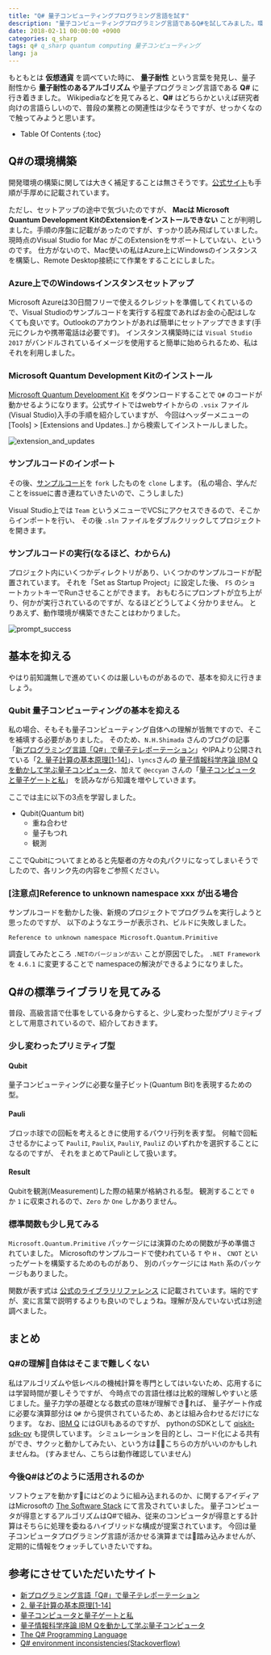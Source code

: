 ```yaml
---
title: "Q# 量子コンピューティングプログラミング言語を試す"
description: "量子コンピューティングプログラミング言語であるQ#を試してみました。環境構築で発生した問題と、量子コンピューティングの基礎を抑えるための参考リンクもいくつか"
date: 2018-02-11 00:00:00 +0900
categories: q_sharp
tags: q# q_sharp quantum computing 量子コンピューティング
lang: ja
---
```


もともとは **仮想通貨** を調べていた時に、 **量子耐性** という言葉を発見し、量子耐性から **量子耐性のあるアルゴリズム** や量子プログラミング言語である **Q#** に行き着きました。
Wikipediaなどを見てみると、**Q#** はどちらかといえば研究者向けの言語らしいので、普段の業務との関連性は少なそうですが、せっかくなので触ってみようと思います。

* Table Of Contents
{:toc}

## Q#の環境構築
開発環境の構築に関しては大きく補足することは無さそうです。[公式サイト](https://docs.microsoft.com/en-us/quantum/quantum-installconfig?view=qsharp-preview)も手順が手厚めに記載されています。

ただし、セットアップの途中で気づいたのですが、 **Macは Microsoft Quantum Development KitのExtensionをインストールできない** ことが判明しました。手順の序盤に記載があったのですが、すっかり読み飛ばしていました。 現時点のVisual Studio for Mac がこのExtensionをサポートしていない、というのです。
仕方がないので、Mac使いの私はAzure上にWindowsのインスタンスを構築し、Remote Desktop接続にて作業をすることにしました。

### Azure上でのWindowsインスタンスセットアップ

Microsoft Azureは30日間フリーで使えるクレジットを準備してくれているので、Visual Studioのサンプルコードを実行する程度であればお金の心配はしなくても良いです。Outlookのアカウントがあれば簡単にセットアップできます(手元にクレカや携帯電話は必要です)。
インスタンス構築時には `Visual Studio 2017` がバンドルされているイメージを使用すると簡単に始められるため、私はそれを利用しました。

### Microsoft Quantum Development Kitのインストール
[Microsoft Quantum Development Kit](https://www.microsoft.com/en-us/quantum/development-kit) をダウンロードすることで `Q#` のコードが動かせるようになります。公式サイトではwebサイトからの `.vsix` ファイル(Visual Studio)入手の手順を紹介していますが、
今回はヘッダーメニューの [Tools] > [Extensions and Updates..] から検索してインストールしました。

![extension_and_updates]({{site.baseurl}}/assets/images/20180211/extension_and_updates.png)

### サンプルコードのインポート
その後、[サンプルコード](https://github.com/microsoft/quantum)を `fork` したものを `clone` します。
(私の場合、学んだことをissueに書き連ねていきたいので、こうしました) 

Visual Studio上では `Team` というメニューでVCSにアクセスできるので、そこからインポートを行い、
その後 `.sln` ファイルをダブルクリックしてプロジェクトを開きます。

### サンプルコードの実行(なるほど、わからん)
プロジェクト内にいくつかディレクトリがあり、いくつかのサンプルコードが配置されています。
それを「Set as Startup Project」に設定した後、 `F5` のショートカットキーでRunさせることができます。
おもむろにプロンプトが立ち上がり、何かが実行されているのですが、なるほどどうしてよく分かりません。
とりあえず、動作環境が構築できたことはわかりました。

![prompt_success]({{site.baseurl}}/assets/images/20180211/prompt_success.png)

## 基本を抑える

やはり前知識無しで進めていくのは厳しいものがあるので、基本を抑えに行きましょう。

### Qubit 量子コンピューティングの基本を抑える
私の場合、そもそも量子コンピューティング自体への理解が皆無ですので、そこを補填する必要がありました。
そのため、`N.H.Shimada` さんのブログの記事「[新プログラミング言語「Q#」で量子テレポーテーション](http://ut25252.hatenablog.com/entry/2017/12/15/222821)」やIPAより公開されている「[2. 量子計算の基本原理[1-14]](https://www.ipa.go.jp/security/enc/quantumcomputers/contents/doc/chap2.pdf)」、`lyncs`さんの [量子情報科学序論 IBM Qを動かして学ぶ量子コンピュータ](http://lyncs.hateblo.jp/entry/2017/12/16/000103)、加えて `@eccyan` さんの「[量子コンピュータと量子ゲートと私](https://qiita.com/eccyan/items/180fb909a55a59bb4e1b)」 を読みながら知識を増やしていきます。

ここでは主に以下の3点を学習しました。

* Qubit(Quantum bit)
    * 重ね合わせ
    * 量子もつれ
    * 観測

ここでQubitについてまとめると先駆者の方々の丸パクリになってしまいそうでしたので、各リンク先の内容をご参照ください。

### [注意点]Reference to unknown namespace xxx が出る場合
サンプルコードを動かした後、新規のプロジェクトでプログラムを実行しようと思ったのですが、
以下のようなエラーが表示され、ビルドに失敗しました。

```
Reference to unknown namespace Microsoft.Quantum.Primitive
```

調査してみたところ `.NETのバージョンが古い` ことが原因でした。
 `.NET Framework` を `4.6.1` に変更することで namespaceの解決ができるようになりました。

## Q#の標準ライブラリを見てみる
普段、高級言語で仕事をしている身からすると、少し変わった型がプリミティブとして用意されているので、紹介しておきます。

### 少し変わったプリミティブ型
#### Qubit
量子コンピューティングに必要な量子ビット(Quantum Bit)を表現するための型。 

#### Pauli
ブロッホ球での回転を考えるときに使用するパウリ行列を表す型。
何軸で回転させるかによって `PauliI`, `PauliX`, `PauliY`, `PauliZ` のいずれかを選択することになるのですが、
それをまとめてPauliとして扱います。

#### Result
Qubitを観測(Measurement)した際の結果が格納される型。
観測することで `0` か `1` に収束されるので、`Zero` か `One` しかありません。

### 標準関数も少し見てみる

`Microsoft.Quantum.Primitive` パッケージには演算のための関数が予め準備されていました。
Microsoftのサンプルコードで使われている `T` や `H` 、 `CNOT` といったゲートを構築するためのものがあり、
別のパッケージには `Math` 系のパッケージもありました。

関数が表す式は [公式のライブラリリファレンス](https://docs.microsoft.com/en-us/qsharp/api/prelude/microsoft.quantum.primitive?view=qsharp-preview)
に記載されています。端的ですが、変に言葉で説明するよりも良いのでしょうね。理解が及んでいない式は別途調べました。

## まとめ
### Q#の理解自体はそこまで難しくない
私はアルゴリズムや低レベルの機械計算を専門としてはいないため、応用するには学習時間が要しそうですが、
今時点での言語仕様は比較的理解しやすいと感じました。量子力学の基礎となる数式の意味が理解できれば、
量子ゲート作成に必要な演算部分は `Q#` から提供されているため、あとは組み合わせるだけになります。
なお、[IBM Q](https://www.research.ibm.com/ibm-q/) にはGUIもあるのですが、 
pythonのSDKとして [qiskit-sdk-py](https://github.com/QISKit/qiskit-sdk-py) も提供しています。 
シミュレーションを目的とし、コード化による共有ができ、サクッと動かしてみたい、という方はこちらの方がいいのかもしれませんね。
(すみません、こちらは動作確認していません)

### 今後Q#はどのように活用されるのか

ソフトウェアを動かすにはどのように組み込まれるのか、に関するアイディアはMicrosoftの [The Software Stack](https://docs.microsoft.com/en-us/quantum/quantum-concepts-9-softwarestack?view=qsharp-preview) にて言及されていました。
量子コンピュータが得意とするアルゴリズムはQ#で組み、従来のコンピュータが得意とする計算はそちらに処理を委ねるハイブリッドな構成が提案されています。
今回は量子コンピュータプログラミング言語が活かせる演算までは踏み込みませんが、定期的に情報をウォッチしていきたいですね。

## 参考にさせていただいたサイト
* [新プログラミング言語「Q#」で量子テレポーテーション](http://ut25252.hatenablog.com/entry/2017/12/15/222821)
* [2. 量子計算の基本原理[1-14]](https://www.ipa.go.jp/security/enc/quantumcomputers/contents/doc/chap2.pdf)
* [量子コンピュータと量子ゲートと私](https://qiita.com/eccyan/items/180fb909a55a59bb4e1b)
* [量子情報科学序論 IBM Qを動かして学ぶ量子コンピュータ](http://lyncs.hateblo.jp/entry/2017/12/16/000103)
* [The Q# Programming Language](https://docs.microsoft.com/en-us/quantum/quantum-qr-intro?view=qsharp-preview)
* [Q# environment inconsistencies(Stackoverflow)](https://stackoverflow.com/questions/47910347/q-environment-inconsistencies)

